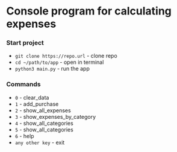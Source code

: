 # Console program for calculating expenses

### Start project
* `git clone https://repo.url` - clone repo
* `cd ~/path/to/app` - open in terminal
* `python3 main.py` - run the app

### Commands
* `0` - clear_data
* `1` - add_purchase
* `2` - show_all_expenses
* `3` - show_expenses_by_category
* `4` - show_all_categories
* `5` - show_all_categories
* `6` - help
* `any other key` - exit
